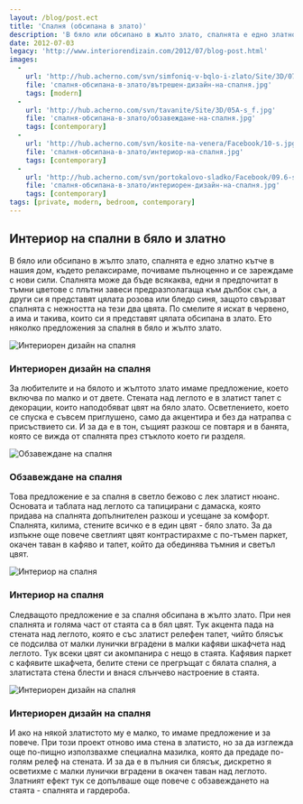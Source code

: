 ```yaml
---
layout: /blog/post.ect
title: 'Спалня (обсипана в злато)'
description: 'В бяло или обсипано в жълто злато, спалнята е едно златно кътче в нашия дом, където релаксираме, почиваме пълноценно и се зареждаме с нови сили. Спалнята може да бъде всякаква, едни я предпочитат в тъмни цветове с плътни завеси предразполагаща към дълбок сън, а други си я представят цялата розова или бледо синя, защото свързват спалнята с нежността на тези два цвята. По смелите я искат в червено, а има и такива, които си я представят цялата обсипана в злато. Ето няколко предложения за спалня в бяло и жълто злато.'
date: 2012-07-03
legacy: 'http://www.interiorendizain.com/2012/07/blog-post.html'
images:
  -
    url: 'http://hub.acherno.com/svn/simfoniq-v-bqlo-i-zlato/Site/3D/07-s-f.bmp'
    file: 'спалня-обсипана-в-злато/вътрешен-дизайн-на-спалня.jpg'
    tags: [modern]
  -
    url: 'http://hub.acherno.com/svn/tavanite/Site/3D/05A-s_f.jpg'
    file: 'спалня-обсипана-в-злато/обзавеждане-на-спалня.jpg'
    tags: [contemporary]
  -
    url: 'http://hub.acherno.com/svn/kosite-na-venera/Facebook/10-s.jpg'
    file: 'спалня-обсипана-в-злато/интериор-на-спалня.jpg'
    tags: [contemporary]
  -
    url: 'http://hub.acherno.com/svn/portokalovo-sladko/Facebook/09.6-s.jpg'
    file: 'спалня-обсипана-в-злато/интериорен-дизайн-на-спалня.jpg'
    tags: [contemporary]
tags: [private, modern, bedroom, contemporary]
---
```

## **Интериор на спални** в бяло и златно
В бяло или обсипано в жълто злато, спалнята е едно златно кътче в нашия дом, където релаксираме, почиваме пълноценно и се зареждаме с нови сили. Спалнята може да бъде всякаква, едни я предпочитат в тъмни цветове с плътни завеси предразполагаща към дълбок сън, а други си я представят цялата розова или бледо синя, защото свързват спалнята с нежността на тези два цвята. По смелите я искат в червено, а има и такива, които си я представят цялата обсипана в злато. Ето няколко предложения за спалня в бяло и жълто злато.

![Интериорен дизайн на спалня](спалня-обсипана-в-злато/вътрешен-дизайн-на-спалня.jpg)
### Интериорен дизайн на **спалня**

За любителите и на бялото и жълтото злато имаме предложение, което включва по малко и от двете. Стената над леглото е в златист тапет с декорации, които наподобяват цвят на бяло злато. Осветлението, което се спуска е съвсем приглушено, само да акцентира и без да натрапва с присъствието си. И за да е в тон, същият разкош се повтаря и в банята, която се вижда от спалнята през стъклото което ги разделя.

![Обзавеждане на спалня](спалня-обсипана-в-злато/обзавеждане-на-спалня.jpg)
### Обзавеждане на **спалня**

Това предложение е за спалня в светло бежово с лек златист нюанс. Основата и таблата над леглото са тапицирани с дамаска, която придава на спалнята допълнителен разкош и усещане за комфорт. Спалнята, килима, стените всичко е в един цвят - бяло злато. За да изпъкне още повече светлият цвят контрастирахме с по-тъмен паркет, окачен таван в кафяво и тапет, който да обединява тъмния и светъл цвят.

![Интериор на спалня](спалня-обсипана-в-злато/интериор-на-спалня.jpg)
### Интериор на **спалня**

Следващото предложение е за спалня обсипана в жълто злато. При нея спалнята и голяма част от стаята са в бял цвят. Тук акцента пада на стената над леглото, която е със златист релефен тапет, чийто блясък се подсилва от малки лунички вградени в малки кафяви шкафчета над леглото. Тук всеки цвят си акомпанира с нещо в стаята. Кафявия паркет с кафявите шкафчета, белите стени се прегръщат с бялата спалня, а златистата стена блести и внася слънчево настроение в стаята.

![Интериорен дизайн на спалня](спалня-обсипана-в-злато/интериорен-дизайн-на-спалня.jpg)
### Интериорен дизайн на **спалня**

И ако на някой златистото му е малко, то имаме предложение и за повече. При този проект отново има стена в златисто, но за да изглежда още по-пищно използвахме специална мазилка, която да предаде по-голям релеф на стената. И за да е в пълния си блясък, дискретно я осветихме с малки лунички вградени в окачен таван над леглото. Златният ефект тук се допълваше още повече с обзавеждането на стаята - спалнята и гардероба.